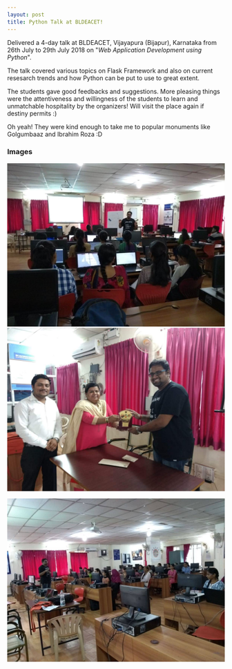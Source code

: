 ```yaml
---
layout: post
title: Python Talk at BLDEACET!
---
```

<link rel="stylesheet" type="text/css" href="../bootstrap.min.css">
<script type="text/javascript" src="../bootstrap.min.js"></script>

<div class="container">
  <p>Delivered a 4-day talk at BLDEACET, Vijayapura (Bijapur), Karnataka from 26th July to 29th July 2018 on "<i>Web Application Development using Python</i>".</p>
  <p>The talk covered various topics on Flask Framework and also on current resesarch trends and how Python can be put to use to great extent.</p>
  <p>The students gave good feedbacks and suggestions. More pleasing things were the attentiveness and willingness of the students to learn and unmatchable hospitality by the organizers! Will visit the place again if destiny permits :)</p>
  <p>Oh yeah! They were kind enough to take me to popular monuments like Golgumbaaz and Ibrahim Roza :D</p>
  <h3>Images</h3>
  <div class="row">
    <div class="col-md-4">
      <div class="thumbnail">
        <a href="../images/bldeacet/talk1.jpg" target="_blank">
          <img src="../images/bldeacet/talk1.jpg" class="img-thumbnail" alt="Talk at BLDEACET" >
          <div class="caption">
          </div>
        </a>
      </div>
    </div>
    <div class="col-md-4">
      <div class="thumbnail">
        <a href="../images/bldeacet/talk2.jpg" target="_blank">
          <img src="../images/bldeacet/talk2.jpg" class="img-thumbnail" alt="Talk at BLDEACET" >
          <div class="caption">
            <p></p>
          </div>
        </a>
      </div>
    </div>
    <div class="col-md-4">
      <div class="thumbnail">
        <a href="../images/bldeacet/talk3.jpg" target="_blank">
          <img src="../images/bldeacet/talk3.jpg" class="img-thumbnail" alt="Talk at BLDEACET" >
          <div class="caption">
            <p></p>
          </div>
        </a>
      </div>
    </div>
  </div>
</div>
